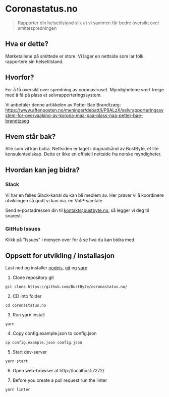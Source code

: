 # Coronastatus.no
> Rapporter din helsetilstand slik at vi sammen får bedre oversikt over smittespredningen

## Hva er dette?
Mørketallene på smittede er store. Vi lager en nettside som lar folk rapportere sin helsetilstand.

## Hvorfor?
For å få oversikt over spredning av coronaviruset. Myndighetene vært treige med å få på plass et selvrapporteringssystem.

Vi anbefaler denne artikkelen av Petter Bae Brandtzæg: https://www.aftenposten.no/meninger/debatt/i/P9ALzX/selvrapporteringssystem-for-overvaaking-av-korona-maa-paa-plass-naa-petter-bae-brandtzaeg

## Hvem står bak?
Alle som vil kan bidra. Nettsiden er laget i dugnadsånd av BustByte, et lite konsulentselskap. Dette er ikke en offisiell nettside fra norske myndigheter.

## Hvordan kan jeg bidra?

### Slack
Vi har en felles Slack-kanal du kan bli medlem av. Her prøver vi å koordinere utviklingen så godt vi kan via. en VoIP-samtale.

Send e-postadressen din til kontakt@bustbyte.no, så legger vi deg til snarest. 

### GitHub Issues
Klikk på "Issues" i menyen over for å se hva du kan bidra med.

## Oppsett for utvikling / installasjon

Last ned og installer [nodejs](https://nodejs.org),
[git](https://git-scm.com/downloads) og [yarn](https://yarnpkg.com/)

1. Clone repository git

  `git clone https://github.com/BustByte/coronastatus.no/`

2. CD into folder

  `cd coronastatus.no`

3. Run yarn install

  `yarn`

4. Copy config.example.json to config.json

  `cp config.example.json config.json`

5. Start dev-server

  `yarn start`

6. Open web-browser at http://localhost:7272/

7. Before you create a pull request run the linter

  `yarn linter`
